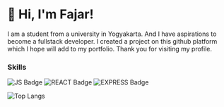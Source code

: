 # 👋 Hi, I'm Fajar!
I am a student from a university in Yogyakarta. And I have aspirations to become a fullstack developer. I created a project on this github platform which I hope will add to my portfolio. Thank you for visiting my profile.
### Skills
![JS Badge](https://img.shields.io/badge/JavaScript-323330?style=for-the-badge&logo=javascript&logoColor=F7DF1E)
![REACT Badge](https://img.shields.io/badge/React-20232A?style=for-the-badge&logo=react&logoColor=61DAFB)
![EXPRESS Badge](https://img.shields.io/badge/Express.js-404D59?style=for-the-badge)

![Top Langs](https://github-readme-stats.vercel.app/api/top-langs/?username=fajardd&layout=compact)
